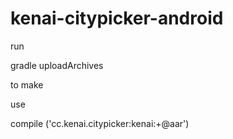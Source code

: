 kenai-citypicker-android
========================
run

gradle uploadArchives

to make

use

compile ('cc.kenai.citypicker:kenai:+@aar')
